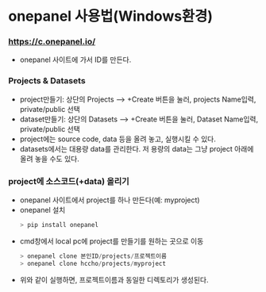 # onepanel 사용법(Windows환경)
### https://c.onepanel.io/
 * onepanel 사이트에 가서 ID를 만든다.
 
### Projects & Datasets

 * project만들기: 상단의 Projects --> +Create 버튼을 눌러, projects Name입력, private/public 선택
 * dataset만들기: 상단의 Datasets --> +Create 버튼을 눌러, Dataset Name입력, private/public 선택
 * project에는 source code, data 등을 올려 놓고, 실행시킬 수 있다. 
 * datasets에서는 대용량 data를 관리한다. 저 용량의 data는 그냥 project 아래에 올려 놓을 수도 있다.


### project에 소스코드(+data) 올리기
 * onepanel 사이트에서 project를 하나 만든다(예: myproject)
 * onepanel 설치
	``` js
	> pip install onepanel	
	``` 
 * cmd창에서 local pc에 project를 만들기를 원하는 곳으로 이동
	``` js
	> onepanel clone 본인ID/projects/프로젝트이름
	> onepanel clone hccho/projects/myproject
	``` 
 * 위와 같이 실행하면, 프로젝트이름과 동일한 디렉토리가 생성된다.
